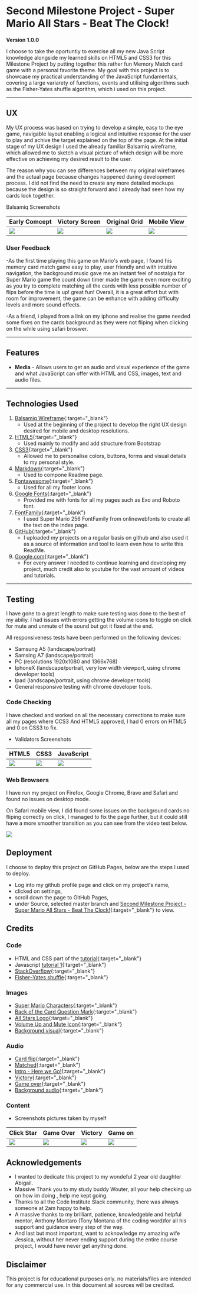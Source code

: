 # Second Milestone Project - Super Mario All Stars - Beat The Clock!

**Version 1.0.0**

I choose to take the oportuntiy to exercise all my new Java Script knowledge alongside my learned skills on HTML5 and CSS3 for this Milestone Project by putting together this rather fun Memory Match card game with a personal favorite theme.
My goal with this project is to showcase my practical understanding of the JavaScript fundamentals, covering a large variarety of functions, events and utilising algorithms such as the Fisher-Yates shuffle algorithm, which i used on this project.

---

## UX

My UX process was based on trying to develop a simple, easy to the eye game, navigable layout enabling a logical and intuitive response for the user to play and achive the target explained on the top of the page.
At the initial stage of my UX design I used the already familiar Balsamiq wireframe, which allowed me to sketch a visual picture of which design will be more effective on achieving my desired result to the user.

The reason why you can see differences between my original wireframes and the actual page because changes happened during development process. I did not find the need to create any more detailed mockups because the design is so straight forward and I already had seen how my cards look together.

Balsamiq Screenshots

| Early Comcept | Victory Screen | Original Grid | Mobile View |
|---------------|----------------|---------------|-------------|
| <img src="assets/img/Balsamiq1.png" /> | <img src="assets/img/Balsamiq2.png" /> | <img src="assets/img/Balsamiq3.png" /> | <img src="assets/img/Balsamiq4.png" /> |


### User Feedback

-As the first time playing this game on Mario's web page, I found his memory card match game easy to play, user friendly and with intuitive navigation, the background music gave me an instant feel of nostalgia for Super Mario game
 the count down timer made the game even more exciting as you try to complete matching all the cards with less possible number of flips before the time is up! great fun!
Overall, it is a great effort but with room for improvement, the game can be enhance with adding difficulty levels and more sound effects.
 
-As a friend, i played from a link on my iphone and realise the game needed some fixes on the cards background as they were not fliping when clicking on the while using safari broswer.


---


## Features

* **Media** - Allows users to get an audio and visual experience of the game and what JavaScript can offer with HTML and CSS, images, text and audio files.

---

## Technologies Used

1. [Balsamiq Wireframe](https://balsamiq.com/){:target="_blank"}
     - Used at the beginning of the project to develop the right UX design desired for mobile and desktop resolutions.
2. [HTML5](https://en.wikipedia.org/wiki/HTML5){:target="_blank"}
     - Used mainly to modify and add structure from Bootstrap
3. [CSS3](https://en.wikipedia.org/wiki/Cascading_Style_Sheets#CSS_3){:target="_blank"}
     - Allowed me to personalise colors, buttons, forms and visual details to my personal style.
4. [Markdown](https://guides.github.com/features/mastering-markdown/){:target="_blank"}
     - Used to compone Readme page.
5. [Fontawesome](https://fontawesome.com/){:target="_blank"}
     - Used for all my footer icons
6. [Google Fonts](https://fonts.google.com/){:target="_blank"}
     - Provided me with fonts for all my pages such as Exo and Roboto font.
7. [FontFamily](https://db.onlinewebfonts.com/t/6c02f15fdbc9dd7c482b52b06d8e0a6c.eot){:target="_blank"}
     - I used Super Mario 256 FontFamily from onlinewebfonts to create all the text on the index page.
8. [GitHub](https://github.com/){:target="_blank"}
     - I uploaded my projects on a regular basis on github and also used it as a source of information and tool to learn even how to write this ReadMe.
9. [Google.com](https://www.google.com/){:target="_blank"}
     - For every answer I needed to continue learning and developing my project, much credit also to youtube for the vast amount of videos and tutorials.

---

## Testing

I have gone to a great length to make sure testing was done to the best of my abiliy. 
I had issues with errors getting the volume icons to toggle on click for mute and unmute of the sound but got it fixed at the end.

All responsiveness tests have been performed on the following devices:

- Samsung A5 (landscape/portrait)
- Samsing A7 (landscape/portrait)
- PC (resolutions 1920x1080 and 1366x768)
- IphoneX (landscape/portrait, very low width viewport, using chrome developer tools)
- Ipad (landscape/portrait, using chrome developer tools)
- General responsive testing with chrome developer tools.

### Code Checking

I have checked and worked on all the necessary corrections to make sure all my pages where CCS3 And HTML5 approved, I had 0 errors on HTML5 and 0 on CSS3 to fix.

- Validators Screenshots

|   HTML5   |   CSS3   | JavaScript |
|-----------|----------|------------|
| <img src="assets/img/Validators/html5-screenshot.png" /> | <img src="assets/img/Validators/css3-screenshot.png" /> | <img src="assets/img/Validators/jshint-screenshot.png" /> |


### Web Browsers

I have run my project on Firefox, Google Chrome, Brave and Safari and found no issues on desktop mode.

On Safari mobile view, I did found some issues on the background cards no fliping correctly on click, I managed to fix the page further, but it could still have a more smoother transition as you can see from the video test below.

<img src="assets/img/safari-video-test.gif" />


## Deployment

I choose to deploy this project on GitHub Pages, below are the steps I used to deploy.

- Log into my github profile page and click on my project's name,
- clicked on settings,
- scroll down the page to GitHub Pages,
- under Source, selected master branch and [Second Milestone Project - Super Mario All Stars - Beat The Clock!](https://supermario78.github.io/second-milestone-project/){:target="_blank"} to view.

## Credits

### Code
* HTML and CSS part of the [tutorial](https://www.youtube.com/watch?v=28VfzEiJgy4){:target="_blank"} 
* Javascript [tutorial 1](https://www.youtube.com/watch?v=3uuQ3g92oPQ){:target="_blank"}  
* [StackOverflow](https://stackoverflow.com/questions/60885320/inserts-a-div-and-a-link-into-the-div-twice-and-does-this-with-several-links-js){:target="_blank"}
* [Fisher–Yates shuffle](https://en.wikipedia.org/wiki/Fisher%E2%80%93Yates_shuffle){:target="_blank"}


### Images
* [Super Mario Characters](https://i.pinimg.com/originals/1c/c6/19/1cc61968cf9336a6c7a7a36b352b9abc.jpg){:target="_blank"}
* [Back of the Card Question Mark](https://github.com/taniarascia/memory/blob/master/img/question.gif){:target="_blank"}
* [All Stars Logo](https://i.pinimg.com/564x/38/b0/99/38b099f5541f2ca56bbe5ed9a21ae191.jpg){:target="_blank"}
* [Volume Up and Mute Icon](https://fontawesome.com/icons/volume-up?style=solid){:target="_blank"}
* [Background visual](https://farm5.staticflickr.com/4062/5169154193_4b8a5a7a80_b.jpg){:target="_blank"}

### Audio
* [Card flip](https://raw.githubusercontent.com/Zackazt/Mix-Or-Match/tutorial-code/Assets/Audio/flip.wav){:target="_blank"}
* [Matched](https://themushroomkingdom.net/media/drm64/wav){:target="_blank"}
* [Intro - Here we Go!](https://themushroomkingdom.net/sounds/wav/drm64_mario5.wav){:target="_blank"}
* [Victory](https://themushroomkingdom.net/sounds/wav/smb/smb_stage_clear.wav){:target="_blank"}
* [Game over](https://themushroomkingdom.net/sounds/wav/smb/smb_gameover.wav){:target="_blank"}
* [Background audio](https://mp3cdnb.ytjar.xyz/get.php/N/NTa6Xbzfq1U.mp3?h=pGf1VAy2GWbLx3iZKt-Tbg&s=1593477517&n=Super-Mario-Bros-Theme-Song){:target="_blank"}


### Content

- Screenshots pictures taken by myself

|  Click Star   |    Game Over   |    Victory    |   Game on   |
|---------------|----------------|---------------|-------------|
| <img src="assets/img/click-start.png" /> | <img src="assets/img/game-over.png" /> | <img src="assets/img/victory.png" /> | <img src="assets/img/starting-game.png" /> |




## Acknowledgements

- I wanted to dedicate this project to my wondeful 2 year old daughter Abigail.
- Massive Thank you to my study buddy Wouter, all your help checking up on how im doing , help me kept going.
- Thanks to all the Code Institute Slack community, there was always someone at 2am happy to help. 
- A massive thanks to my brilliant, patience, knowledgeble and helpful mentor, Anthony Montaro (Tony Montana of the coding word)for all his support and guidance every step of the way.
- And last but most important, want to acknowledge my amazing wife Jessica, without her never ending support during the entire course project, I would have never get anything done.
## Disclaimer
This project is for educational purposes only. no materials/files are intended for any commercial use. In this document all sources will be credited.


